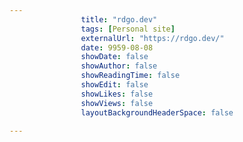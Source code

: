 ---
                title: "rdgo.dev"
                tags: [Personal site]
                externalUrl: "https://rdgo.dev/"
                date: 9959-08-08
                showDate: false
                showAuthor: false
                showReadingTime: false
                showEdit: false
                showLikes: false
                showViews: false
                layoutBackgroundHeaderSpace: false
                ---
